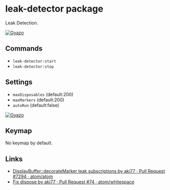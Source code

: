 # leak-detector package

Leak Detection.

[![Gyazo](http://i.gyazo.com/9365eebd68cbfe51b3ba4be4a3992de5.png)](http://gyazo.com/9365eebd68cbfe51b3ba4be4a3992de5)

## Commands

* `leak-detector:start`
* `leak-detector:stop`

## Settings

* `maxDisposables` (default:200)
* `maxMarkers` (default:200)
* `autoRun` (default:false)

[![Gyazo](http://i.gyazo.com/df760a429c7e6f0974a1f2cf9771476c.png)](http://gyazo.com/df760a429c7e6f0974a1f2cf9771476c)

## Keymap

No keymap by default.

## Links

* [DisplayBuffer::decorateMarker leak subscriptions by aki77 · Pull Request #7294 · atom/atom](https://github.com/atom/atom/pull/7294)
* [Fix dispose by aki77 · Pull Request #74 · atom/whitespace](https://github.com/atom/whitespace/pull/74)
